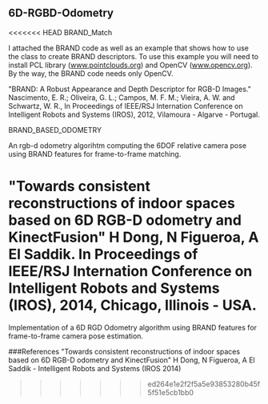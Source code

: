 ## 6D-RGBD-Odometry

<<<<<<< HEAD
BRAND_Match

I attached the BRAND code as well as an example that shows how to use
the class to create BRAND descriptors. To use this example you will
need to install PCL library (www.pointclouds.org) and OpenCV
(www.opencv.org). By the way, the BRAND code needs only OpenCV.

"BRAND: A Robust Appearance and Depth Descriptor for RGB-D Images." Nascimento, E. R.; Oliveira, G. L.; Campos, M. F. M.; Vieira, A. W. and Schwartz, W. R., In Proceedings of IEEE/RSJ Internation Conference on Intelligent Robots and Systems (IROS), 2012, Vilamoura - Algarve - Portugal.


BRAND_BASED_ODOMETRY

An rgb-d odometry algorihtm computing the 6DOF relative camera pose using BRAND features for frame-to-frame matching.


"Towards consistent reconstructions of indoor spaces based on 6D RGB-D odometry and KinectFusion" H Dong, N Figueroa, A El Saddik. In Proceedings of IEEE/RSJ Internation Conference on Intelligent Robots and Systems (IROS), 2014, Chicago, Illinois - USA.
=======
Implementation of a 6D RGD Odometry algorithm using BRAND features for frame-to-frame camera pose estimation.

###References
"Towards consistent reconstructions of indoor spaces based on 6D RGB-D odometry and KinectFusion" H Dong, N Figueroa, A El Saddik - Intelligent Robots and Systems (IROS 2014)


>>>>>>> ed264e1e2f2f5a5e93853280b45f5f51e5cb1bb0
